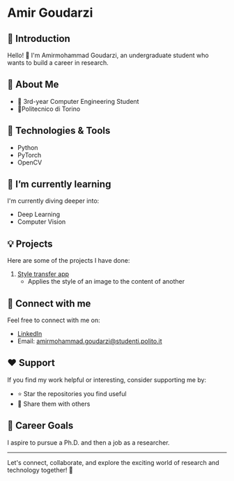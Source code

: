 # Amir Goudarzi

## 👋 Introduction
Hello! 👋 I'm Amirmohammad Goudarzi, an undergraduate student who wants to build a career in research.

## 🚀 About Me
- 💼 3rd-year Computer Engineering Student
- 🏫Politecnico di Torino

## 🔧 Technologies & Tools
- Python
- PyTorch
- OpenCV

## 🌱 I’m currently learning
I'm currently diving deeper into:
- Deep Learning
- Computer Vision

## 💡 Projects
Here are some of the projects I have done:
1. [Style transfer app](https://github.com/Amir-Goudarzi/style-transfer-app)
   - Applies the style of an image to the content of another

## 🤝 Connect with me
Feel free to connect with me on:
- [LinkedIn](https://www.linkedin.com/in/amirgoudarzi/)
- Email: amirmohammad.goudarzi@studenti.polito.it

## ❤️ Support
If you find my work helpful or interesting, consider supporting me by:
- ⭐️ Star the repositories you find useful
- 📣 Share them with others

## 📜 Career Goals
I aspire to pursue a Ph.D. and then a job as a researcher.

---
Let's connect, collaborate, and explore the exciting world of research and technology together! 🚀
